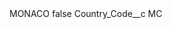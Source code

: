 <?xml version="1.0" encoding="UTF-8"?>
<CustomMetadata xmlns="http://soap.sforce.com/2006/04/metadata" xmlns:xsi="http://www.w3.org/2001/XMLSchema-instance" xmlns:xsd="http://www.w3.org/2001/XMLSchema">
    <label>MONACO</label>
    <protected>false</protected>
    <values>
        <field>Country_Code__c</field>
        <value xsi:type="xsd:string">MC</value>
    </values>
</CustomMetadata>
